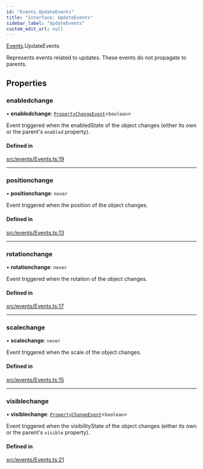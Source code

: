 ```yaml
---
id: "Events.UpdateEvents"
title: "Interface: UpdateEvents"
sidebar_label: "UpdateEvents"
custom_edit_url: null
---
```


[Events](../namespaces/Events.md).UpdateEvents

Represents events related to updates. These events do not propagate to parents.

## Properties

### enabledchange

• **enabledchange**: [`PropertyChangeEvent`](Events.PropertyChangeEvent.md)<`boolean`\>

Event triggered when the enabledState of the object changes (either its own or the parent's `enabled` property).

#### Defined in

[src/events/Events.ts:19](https://github.com/agargaro/three.ez/blob/0027204/src/events/Events.ts#L19)

___

### positionchange

• **positionchange**: `never`

Event triggered when the position of the object changes.

#### Defined in

[src/events/Events.ts:13](https://github.com/agargaro/three.ez/blob/0027204/src/events/Events.ts#L13)

___

### rotationchange

• **rotationchange**: `never`

Event triggered when the rotation of the object changes.

#### Defined in

[src/events/Events.ts:17](https://github.com/agargaro/three.ez/blob/0027204/src/events/Events.ts#L17)

___

### scalechange

• **scalechange**: `never`

Event triggered when the scale of the object changes.

#### Defined in

[src/events/Events.ts:15](https://github.com/agargaro/three.ez/blob/0027204/src/events/Events.ts#L15)

___

### visiblechange

• **visiblechange**: [`PropertyChangeEvent`](Events.PropertyChangeEvent.md)<`boolean`\>

Event triggered when the visibilityState of the object changes (either its own or the parent's `visible` property).

#### Defined in

[src/events/Events.ts:21](https://github.com/agargaro/three.ez/blob/0027204/src/events/Events.ts#L21)
